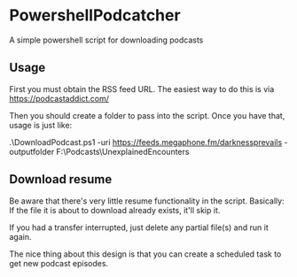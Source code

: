 # PowershellPodcatcher
A simple powershell script for downloading podcasts

## Usage

First you must obtain the RSS feed URL.  The easiest way to do this is via https://podcastaddict.com/

Then you should create a folder to pass into the script.  Once you have that, usage is just like:

.\DownloadPodcast.ps1 -uri https://feeds.megaphone.fm/darknessprevails -outputfolder F:\Podcasts\UnexplainedEncounters

## Download resume

Be aware that there's very little resume functionality in the script.  Basically:  If the file it is about to download already exists, it'll skip it.

If you had a transfer interrupted, just delete any partial file(s) and run it again.

The nice thing about this design is that you can create a scheduled task to get new podcast episodes.
